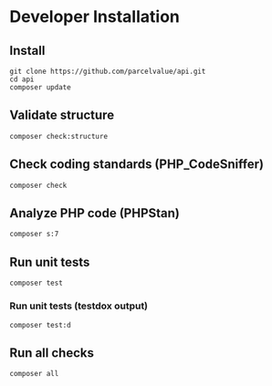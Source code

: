 # Developer Installation

## Install
```
git clone https://github.com/parcelvalue/api.git
cd api
composer update
```

## Validate structure
```
composer check:structure
```

## Check coding standards (PHP_CodeSniffer)
```
composer check
```

## Analyze PHP code (PHPStan)
```
composer s:7
```

## Run unit tests
```
composer test
```

### Run unit tests (testdox output)
```
composer test:d
```

## Run all checks
```
composer all
```
